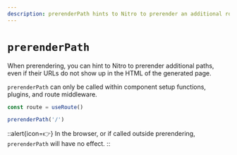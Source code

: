 ```yaml
---
description: prerenderPath hints to Nitro to prerender an additional route.
---
```

# `prerenderPath`

When prerendering, you can hint to Nitro to prerender additional paths, even if their URLs do not show up in the HTML of the generated page.

`prerenderPath` can only be called within component setup functions, plugins, and route middleware.

```js
const route = useRoute()

prerenderPath('/')
```

::alert{icon=👉}
In the browser, or if called outside prerendering, `prerenderPath` will have no effect.
::
